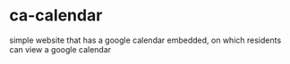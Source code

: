 # ca-calendar
simple website that has a google calendar embedded, on which residents can view a google calendar
